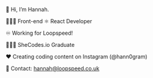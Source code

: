 👋 Hi, I’m Hannah.

👩🏼‍💻 Front-end ⚛️ React Developer 

♾️ Working for Loopspeed! 

👩🏼‍🎓 SheCodes.io Graduate

❤️ Creating coding content on Instagram (@hann0gram)

📧 Contact: hannah@loopspeed.co.uk

<!---
hann0r/hann0r is a ✨ special ✨ repository because its `README.md` (this file) appears on your GitHub profile.
You can click the Preview link to take a look at your changes.
--->
